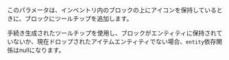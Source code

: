 このパラメータは、インベントリ内のブロックの上にアイコンを保持しているときに、ブロックにツールチップを追加します。

手続き生成されたツールチップを使用し、ブロックがエンティティに保持されていないか、現在ドロップされたアイテムエンティティでない場合、`entity`依存関係はnullになります。